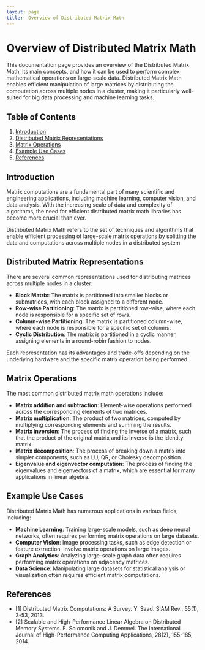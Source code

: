 ```yaml
---
layout: page
title:  Overview of Distributed Matrix Math
---
```


# Overview of Distributed Matrix Math

This documentation page provides an overview of the Distributed Matrix Math, its main concepts, and how it can be used to perform complex mathematical operations on large-scale data. Distributed Matrix Math enables efficient manipulation of large matrices by distributing the computation across multiple nodes in a cluster, making it particularly well-suited for big data processing and machine learning tasks.

## Table of Contents

1. [Introduction](#introduction)
2. [Distributed Matrix Representations](#distributed-matrix-representations)
3. [Matrix Operations](#matrix-operations)
4. [Example Use Cases](#example-use-cases)
5. [References](#references)

## Introduction

Matrix computations are a fundamental part of many scientific and engineering applications, including machine learning, computer vision, and data analysis. With the increasing scale of data and complexity of algorithms, the need for efficient distributed matrix math libraries has become more crucial than ever.

Distributed Matrix Math refers to the set of techniques and algorithms that enable efficient processing of large-scale matrix operations by splitting the data and computations across multiple nodes in a distributed system.

## Distributed Matrix Representations

There are several common representations used for distributing matrices across multiple nodes in a cluster:

- **Block Matrix**: The matrix is partitioned into smaller blocks or submatrices, with each block assigned to a different node.
- **Row-wise Partitioning**: The matrix is partitioned row-wise, where each node is responsible for a specific set of rows.
- **Column-wise Partitioning**: The matrix is partitioned column-wise, where each node is responsible for a specific set of columns.
- **Cyclic Distribution**: The matrix is partitioned in a cyclic manner, assigning elements in a round-robin fashion to nodes.

Each representation has its advantages and trade-offs depending on the underlying hardware and the specific matrix operation being performed.

## Matrix Operations

The most common distributed matrix math operations include:

- **Matrix addition and subtraction**: Element-wise operations performed across the corresponding elements of two matrices.
- **Matrix multiplication**: The product of two matrices, computed by multiplying corresponding elements and summing the results.
- **Matrix inversion**: The process of finding the inverse of a matrix, such that the product of the original matrix and its inverse is the identity matrix.
- **Matrix decomposition**: The process of breaking down a matrix into simpler components, such as LU, QR, or Cholesky decomposition.
- **Eigenvalue and eigenvector computation**: The process of finding the eigenvalues and eigenvectors of a matrix, which are essential for many applications in linear algebra.

## Example Use Cases

Distributed Matrix Math has numerous applications in various fields, including:

- **Machine Learning**: Training large-scale models, such as deep neural networks, often requires performing matrix operations on large datasets.
- **Computer Vision**: Image processing tasks, such as edge detection or feature extraction, involve matrix operations on large images.
- **Graph Analytics**: Analyzing large-scale graph data often requires performing matrix operations on adjacency matrices.
- **Data Science**: Manipulating large datasets for statistical analysis or visualization often requires efficient matrix computations.

## References

[//]: # (TODO: Get real references for this section)
- [1] Distributed Matrix Computations: A Survey. Y. Saad. SIAM Rev., 55(1), 3-53, 2013.
- [2] Scalable and High-Performance Linear Algebra on Distributed Memory Systems. E. Solomonik and J. Demmel. The International Journal of High-Performance Computing Applications, 28(2), 155-185, 2014.

